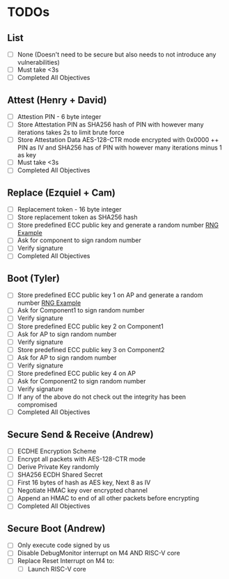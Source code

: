 # TODOs

## List

- [ ] None (Doesn't need to be secure but also needs to not introduce any vulnerabilities)
- [ ] Must take <3s
- [ ] Completed All Objectives

## Attest (Henry + David)

- [ ] Attestion PIN - 6 byte integer
- [ ] Store Attestation PIN as SHA256 hash of PIN with however many iterations takes 2s to limit brute force
- [ ] Store Attestation Data AES-128-CTR mode encrypted with 0x0000 ++ PIN as IV and SHA256 has of PIN with however many iterations minus 1 as key
- [ ] Must take <3s
- [ ] Completed All Objectives

## Replace (Ezquiel + Cam)

- [ ] Replacement token - 16 byte integer
- [ ] Store replacement token as SHA256 hash
- [ ] Store predefined ECC public key and generate a random number [RNG Example](https://github.com/Analog-Devices-MSDK/msdk/tree/e20c2cfe54f3d8880d29c11390700840e7e7ba27/Examples/MAX78000/TRNG)
- [ ] Ask for component to sign random number
- [ ] Verify signature
- [ ] Completed All Objectives

## Boot (Tyler)

- [ ] Store predefined ECC public key 1 on AP and generate a random number [RNG Example](https://github.com/Analog-Devices-MSDK/msdk/tree/e20c2cfe54f3d8880d29c11390700840e7e7ba27/Examples/MAX78000/TRNG)
- [ ] Ask for Component1 to sign random number
- [ ] Verify signature
- [ ] Store predefined ECC public key 2 on Component1
- [ ] Ask for AP to sign random number
- [ ] Verify signature
- [ ] Store predefined ECC public key 3 on Component2
- [ ] Ask for AP to sign random number
- [ ] Verify signature
- [ ] Store predefined ECC public key 4 on AP
- [ ] Ask for Component2 to sign random number
- [ ] Verify signature
- [ ] If any of the above do not check out the integrity has been compromised
- [ ] Completed All Objectives

## Secure Send & Receive (Andrew)

- [ ] ECDHE Encryption Scheme
- [ ] Encrypt all packets with AES-128-CTR mode
- [ ] Derive Private Key randomly
- [ ] SHA256 ECDH Shared Secret
- [ ] First 16 bytes of hash as AES key, Next 8 as IV
- [ ] Negotiate HMAC key over encrypted channel
- [ ] Append an HMAC to end of all other packets before encrypting
- [ ] Completed All Objectives

## Secure Boot (Andrew)

- [ ] Only execute code signed by us
- [ ] Disable DebugMonitor interrupt on M4 AND RISC-V core
- [ ] Replace Reset Interrupt on M4 to:
  - [ ] Launch RISC-V core